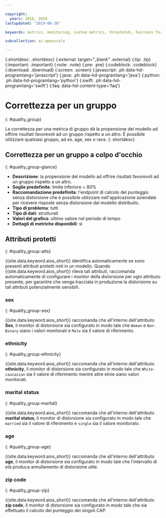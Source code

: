 ```yaml
---

copyright:
  years: 2018, 2019
lastupdated: "2019-06-28"

keywords: metrics, monitoring, custom metrics, thresholds, Fairness for a group, sex, age, race

subcollection: ai-openscale

---
```


{:shortdesc: .shortdesc}
{:external: target="_blank" .external}
{:tip: .tip}
{:important: .important}
{:note: .note}
{:pre: .pre}
{:codeblock: .codeblock}
{:download: .download}
{:screen: .screen}
{:javascript: .ph data-hd-programlang='javascript'}
{:java: .ph data-hd-programlang='java'}
{:python: .ph data-hd-programlang='python'}
{:swift: .ph data-hd-programlang='swift'}
{:faq: data-hd-content-type='faq'}

# Correttezza per un gruppo
{: #quality_group}

La correttezza per una metrica di gruppo dà la propensione del modello ad offrire risultati favorevoli ad un gruppo rispetto a un altro. È possibile utilizzare qualsiasi gruppo, ad es. age, sex o race.
{: shortdesc}


## Correttezza per un gruppo a colpo d'occhio
{: #quality_group-glance}

- **Descrizione**: la propensione del modello ad offrire risultati favorevoli ad un gruppo rispetto a un altro.
- **Soglie predefinite**: limite inferiore = 80%
- **Raccomandazione predefinita**: l'endpoint di calcolo del punteggio senza distorsione che è possibile utilizzare nell'applicazione aziendale per ricevere risposte senza distorsione dal modello distribuito.
- **Tipo di problema**: tutti
- **Tipo di dati**: strutturati
- **Valori del grafico**: ultimo valore nel periodo di tempo
- **Dettagli di metriche disponibili**: sì

## Attributi protetti
{: #quality_group-atts}

{{site.data.keyword.aios_short}} identifica automaticamente se sono presenti attributi protetti noti in un modello. Quando {{site.data.keyword.aios_short}} rileva tali attributi, raccomanda automaticamente di configurare i monitor della distorsione per ogni attributo presente, per garantire che venga tracciata in produzione la distorsione su tali attributi potenzialmente sensibili. 

### sex
{: #quality_group-sex}

{{site.data.keyword.aios_short}} raccomanda che all'interno dell'attributo **Sex**, il monitor di distorsione sia configurato in modo tale che `Woman` e `Non-Binary` siano i valori monitorati e `Male` sia il valore di riferimento. 

### ethnicity
{: #quality_group-ethnicity}

{{site.data.keyword.aios_short}} raccomanda che all'interno dell'attributo **ethnicity**, il monitor di distorsione sia configurato in modo tale che `White-caucasian` sia il valore di riferimento mentre altre etnie siano valori monitorati.

### marital status
{: #quality_group-marital}

{{site.data.keyword.aios_short}} raccomanda che all'interno dell'attributo **marital status**, il monitor di distorsione sia configurato in modo tale che `married`  sia il valore di riferimento e `single` sia il valore monitorato.

### age
{: #quality_group-age}

{{site.data.keyword.aios_short}} raccomanda che all'interno dell'attributo **age**, il monitor di distorsione sia configurato in modo tale che l'intervallo di età produca annullamento di distorsione utile.

### zip code
{: #quality_group-zip}

{{site.data.keyword.aios_short}} raccomanda che all'interno dell'attributo **zip code**, il monitor di distorsione sia configurato in modo tale che sia effettuato il calcolo del punteggio dei singoli CAP.
